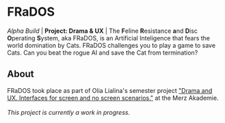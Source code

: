 # FRaDOS
*Alpha Build* | **Project: Drama &amp; UX** | The **F**eline **R**esistance **a**nd **D**isc **O**perating **S**ystem, aka FRaDOS, is an Artificial Inteligence that fears the world domination by Cats. FRaDOS challenges you to play a game to save Cats. Can you beat the rogue AI and save the Cat from termination?
## About 
FRaDOS took place as part of Olia Lialina's semester project ["Drama and UX. Interfaces for screen and no screen scenarios."](https://pad.profolia.org/s/drama#) at the Merz Akademie. 
</br>
</br>
*This project is currently a work in progress.*

